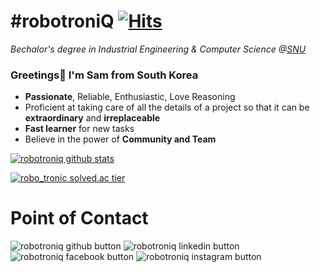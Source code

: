 # #robotroniQ [![Hits](https://hits.seeyoufarm.com/api/count/incr/badge.svg?url=https%3A%2F%2Fgithub.com%2Frobotroniqr&count_bg=%2379C83D&title_bg=%23555555&icon=&icon_color=%23E7E7E7&title=hits&edge_flat=false)](https://hits.seeyoufarm.com)
_Bechalor's degree in Industrial Engineering & Computer Science @[SNU](https://en.snu.ac.kr/index.html)_

### Greetings👋 I'm Sam from South Korea
- **Passionate**, Reliable, Enthusiastic, Love Reasoning
- Proficient at taking care of all the details of a project so that it can be **extraordinary** and **irreplaceable**
- **Fast learner** for new tasks
- Believe in the power of **Community and Team** 

[![robotroniq github stats](https://github-readme-stats.vercel.app/api?username=robotroniq&show_icons=true)](https://www.github.com/robotroniq/)

[![robo_tronic solved.ac tier](http://mazassumnida.wtf/api/v2/generate_badge?boj=robo_tronic)](https://solved.ac/robo_tronic)

# Point of Contact
![robotroniq github button](https://img.shields.io/badge/github-%2324292e.svg?&style=for-the-badge&logo=github&logoColor=white&link=https://www.github.com/robotroniq/)
![robotroniq linkedin button](https://img.shields.io/badge/linkedin-%231E77B5.svg?&style=for-the-badge&logo=linkedin&logoColor=white&link=https://www.linkedin.com/in/robotronic/)
![robotroniq facebook button](https://img.shields.io/badge/facebook-%232E87FB.svg?&style=for-the-badge&logo=facebook&logoColor=white&link=https://www.facebook.com/robotronic/)
![robotroniq instagram button](https://img.shields.io/badge/-Instagram-%23E4405F?&style=for-the-badge&logo=instagram&logoColor=white&link=https://www.instagram.com/robo_tronic/)

<!--
**robotroniq/robotroniq** is a ✨ _special_ ✨ repository because its `README.md` (this file) appears on your GitHub profile.

Here are some ideas to get you started:

- 🔭 I’m currently working on ...
- 🌱 I’m currently learning ...
- 👯 I’m looking to collaborate on ...
- 🤔 I’m looking for help with ...
- 💬 Ask me about ...
- 📫 How to reach me: ...
- 😄 Pronouns: ...
- ⚡ Fun fact: ...
-->
